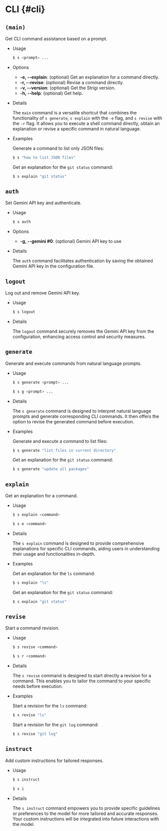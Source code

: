 # CLI {#cli}

## `(main)` <Badge type="info" text="command" />

Get CLI command assistance based on a prompt.

- Usage

  ```bash
  $ s <prompt> ...
  ```

- Options
  - **-e, --explain**: (optional) Get an explanation for a command directly.
  - **-r, --revise**: (optional) Revise a command directly.
  - **-v, --version**: (optional) Get the Strigi version.
  - **-h, --help**: (optional) Get help.

- Details

  The `main` command is a versatile shortcut that combines the functionality of `s generate`, `s explain` with the `-e` flag, and `s revise` with the `-r` flag. It allows you to execute a shell command directly, obtain an explanation or revise a specific command in natural language.

- Examples

  Generate a command to list only JSON files:

  ```bash
  $ s "how to list JSON files"
  ```

  Get an explanation for the `git status` command:

  ```bash
  $ s explain "git status"
  ```

## `auth` <Badge type="info" text="subcommand" />

Set Gemini API key and authenticate.

- Usage

  ```bash
  $ s auth
  ```

- Options
  - **-g, --gemini #0**: (optional) Gemini API key to use

- Details

  The `auth` command facilitates authentication by saving the obtained Gemini API key in the configuration file.

## `logout` <Badge type="info" text="subcommand" />

Log out and remove Gemini API key.

- Usage

  ```bash
  $ s logout
  ```

- Details

  The `logout` command securely removes the Gemini API key from the configuration, enhancing access control and security measures.

## `generate` <Badge type="info" text="subcommand" />

Generate and execute commands from natural language prompts.

- Usage

  ```bash
  $ s generate <prompt> ...
  ```

  ```bash
  $ s g <prompt> ...
  ```

- Details

  The `s generate` command is designed to interpret natural language prompts and generate corresponding CLI commands. It then offers the option to revise the generated command before execution.

- Examples

  Generate and execute a command to list files:

  ```bash
  $ s generate "list files in current directory"
  ```

  Get an explanation for the `git status` command:

  ```bash
  $ s generate "update all packages"
  ```

## `explain` <Badge type="info" text="subcommand" />

Get an explanation for a command.

- Usage

  ```bash
  $ s explain <command>
  ```

  ```bash
  $ s e <command>
  ```

- Details

  The `s explain` command is designed to provide comprehensive explanations for specific CLI commands, aiding users in understanding their usage and functionalities in-depth.

- Examples

  Get an explanation for the `ls` command:

  ```bash
  $ s explain "ls"
  ```

  Get an explanation for the `git status` command:

  ```bash
  $ s explain "git status"
  ```

## `revise` <Badge type="info" text="subcommand" />

Start a command revision.

- Usage

  ```bash
  $ s revise <command>
  ```

  ```bash
  $ s r <command>
  ```

- Details

  The `s revise` command is designed to start directly a revision for a command. This enables you to tailor the command to your specific needs before execution.

- Examples

  Start a revision for the `ls` command:

  ```bash
  $ s revise "ls"
  ```

  Start a revision for the `git log` command:

  ```bash
  $ s revise "git log"
  ```

## `instruct` <Badge type="info" text="subcommand" />

Add custom instructions for tailored responses.

- Usage

  ```bash
  $ s instruct
  ```

  ```bash
  $ s i
  ```

- Details

  The `s instruct` command empowers you to provide specific guidelines or preferences to the model for more tailored and accurate responses. Your custom instructions will be integrated into future interactions with the model.
